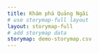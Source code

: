 ```yaml
---
title: Khám phá Quảng Ngãi
# use storymap-full layout
layout: storymap-full
# add storymap data
storymap: demo-storymap.csv
---
```

